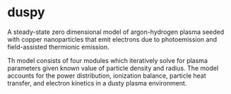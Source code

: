 # duspy
A steady-state zero dimensional model of argon-hydrogen plasma seeded with copper nanoparticles that emit electrons due to photoemission and field-assisted thermionic emission.

Th model consists of four modules which iteratively solve for plasma parameters given known value of particle density and radius. The model accounts for the power distribution, ionization balance, particle heat transfer, and electron kinetics in a dusty plasma environment. 


